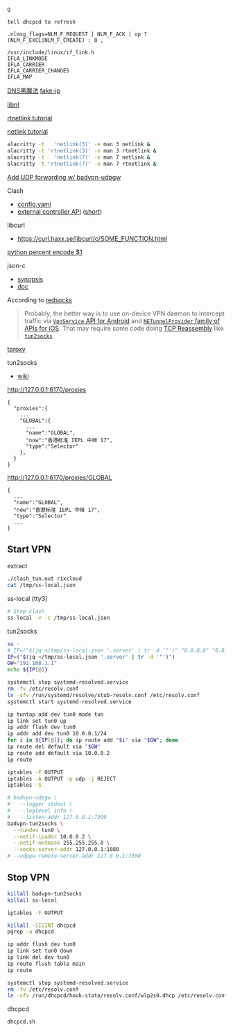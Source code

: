 ```

Q

tell dhcpcd to refresh

.nlmsg_flags=NLM_F_REQUEST | NLM_F_ACK | op ? (NLM_F_EXCL|NLM_F_CREATE) : 0 ,

/usr/include/linux/if_link.h
IFLA_LINKMODE
IFLA_CARRIER
IFLA_CARRIER_CHANGES
IFLA_MAP

```

[DNS黑魔法](https://medium.com/@TachyonDevel/%E6%BC%AB%E8%B0%88%E5%90%84%E7%A7%8D%E9%BB%91%E7%A7%91%E6%8A%80%E5%BC%8F-dns-%E6%8A%80%E6%9C%AF%E5%9C%A8%E4%BB%A3%E7%90%86%E7%8E%AF%E5%A2%83%E4%B8%AD%E7%9A%84%E5%BA%94%E7%94%A8-62c50e58cbd0)
[fake-ip](https://blog.skk.moe/post/what-happend-to-dns-in-proxy/)

[libnl](https://www.infradead.org/~tgr/libnl/)

[rtnetlink tutorial](https://www.linuxjournal.com/article/8498)

[netlink tutorial](https://www.linuxjournal.com/article/7356)

```bash
alacritty -t   'netlink(3)' -e man 3 netlink &
alacritty -t 'rtnetlink(3)' -e man 3 rtnetlink &
alacritty -t   'netlink(7)' -e man 7 netlink &
alacritty -t 'rtnetlink(7)' -e man 7 rtnetlink &
```

[Add UDP forwarding w/ badvpn-udpgw](https://github.com/ambrop72/badvpn/wiki/Tun2socks#udp-forwarding)

Clash
* [config.yaml](https://lancellc.gitbook.io/clash/)
* [external controller API](https://clash.gitbook.io/doc/restful-api) ([short](https://github.com/Dreamacro/clash/wiki/external-controller-API-reference))

libcurl
*  https://curl.haxx.se/libcurl/c/SOME_FUNCTION.html

[python percent encode $1](https://unix.stackexchange.com/questions/159253/decoding-url-encoding-percent-encoding)

json-c
  * [synopsis](https://github.com/json-c/json-c#using-json-c-)
  * [doc](http://json-c.github.io/json-c/json-c-current-release/doc/html/index.html)

According to [redsocks](https://github.com/darkk/redsocks/blob/master/README.md)
>Probably, the better way is to use on-device VPN daemon to intercept
traffic via [`VpnService` API for Android](https://developer.android.com/reference/android/net/VpnService.html)
and [`NETunnelProvider` family of APIs for iOS](https://developer.apple.com/documentation/networkextension).
That may require some code doing [TCP Reassembly](https://wiki.wireshark.org/TCP_Reassembly)
like [`tun2socks`](https://github.com/ambrop72/badvpn/wiki/Tun2socks).

[tproxy](https://www.kernel.org/doc/html/latest/networking/tproxy.html)

tun2socks
* [wiki](https://github.com/ambrop72/badvpn/wiki/Tun2socks)

http://127.0.0.1:6170/proxies

```
{
  "proxies":{
    ...
    "GLOBAL":{
      ...
      "name":"GLOBAL",
      "now":"香港标准 IEPL 中继 17",
      "type":"Selector"
    },
  }
}
```

http://127.0.0.1:6170/proxies/GLOBAL

```
{
  ...
  "name":"GLOBAL",
  "now":"香港标准 IEPL 中继 17",
  "type":"Selector"
  ...
}
```

## Start VPN

extract

```bash
./clash_tun.out rixcloud
cat /tmp/ss-local.json
```

ss-local (tty3)

```bash
# Stop clash
ss-local -v -c /tmp/ss-local.json
```

tun2socks

```bash
su -
# IP=("$(jq </tmp/ss-local.json '.server' | tr -d '"')" "8.8.8.8" "8.8.4.4")
IP=("$(jq </tmp/ss-local.json '.server' | tr -d '"')")
GW="192.168.1.1"
echo ${IP[@]}

systemctl stop systemd-resolved.service
rm -fv /etc/resolv.conf
ln -sfv /run/systemd/resolve/stub-resolv.conf /etc/resolv.conf
systemctl start systemd-resolved.service

ip tuntap add dev tun0 mode tun
ip link set tun0 up
ip addr flush dev tun0
ip addr add dev tun0 10.0.0.1/24
for i in ${IP[@]}; do ip route add "$i" via "$GW"; done
ip route del default via "$GW"
ip route add default via 10.0.0.2
ip route

iptables -F OUTPUT
iptables -A OUTPUT -p udp -j REJECT
iptables -S

# badvpn-udpgw \
#   --logger stdout \
#   --loglevel info \
#   --listen-addr 127.0.0.1:7300
badvpn-tun2socks \
  --tundev tun0 \
  --netif-ipaddr 10.0.0.2 \
  --netif-netmask 255.255.255.0 \
  --socks-server-addr 127.0.0.1:1080
# --udpgw-remote-server-addr 127.0.0.1:7300
```

## Stop VPN

```bash
killall badvpn-tun2socks
killall ss-local

iptables -F OUTPUT

killall -SIGINT dhcpcd
pgrep -a dhcpcd

ip addr flush dev tun0
ip link set tun0 down
ip link del dev tun0
ip route flush table main
ip route

systemctl stop systemd-resolved.service
rm -fv /etc/resolv.conf
ln -sfv /run/dhcpcd/hook-state/resolv.conf/wlp2s0.dhcp /etc/resolv.conf
```

dhcpcd

```bash
dhcpcd.sh
```
